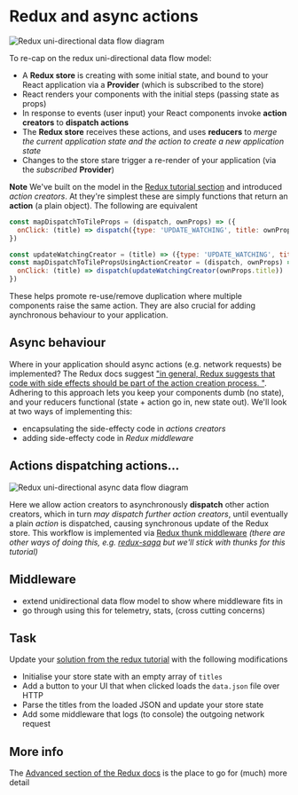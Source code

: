 # Redux and async actions

![Redux uni-directional data flow diagram](https://rawgit.com/crosslandwa/react-redux-primer/master/redux-async/ReduxUnidirectionalActionCreator.svg)

To re-cap on the redux uni-directional data flow model:
- A **Redux store** is creating with some initial state, and bound to your React application via a **Provider** (which is subscribed to the store)
- React renders your components with the initial steps (passing state as props)
- In response to events (user input) your React components invoke **action creators** to **dispatch actions**
- The **Redux store** receives these actions, and uses **reducers** to *merge the current application state and the action to create a new application state*
- Changes to the store stare trigger a re-render of your application (via the *subscribed* **Provider**)

**Note**
We've built on the model in the [Redux tutorial section](../redux#redux-uni-directional-flow) and introduced *action creators*. At they're simplest these are simply functions that return an **action** (a plain object). The following are equivalent
```javascript
const mapDispatchToTileProps = (dispatch, ownProps) => ({
  onClick: (title) => dispatch({type: 'UPDATE_WATCHING', title: ownProps.title})
})

const updateWatchingCreator = (title) => ({type: 'UPDATE_WATCHING', title: title})
const mapDispatchToTilePropsUsingActionCreator = (dispatch, ownProps) => ({
  onClick: (title) => dispatch(updateWatchingCreator(ownProps.title))
})
```
These helps promote re-use/remove duplication where multiple components raise the same action. They are also crucial for adding aynchronous behaviour to your application. 

## Async behaviour

Where in your application should async actions (e.g. network requests) be implemented? The Redux docs suggest ["in general, Redux suggests that code with side effects should be part of the action creation process. "](http://redux.js.org/docs/faq/Actions.html#how-can-i-represent-side-effects-such-as-ajax-calls-why-do-we-need-things-like-action-creators-thunks-and-middleware-to-do-async-behavior). Adhering to this approach lets you keep your components dumb (no state), and your reducers functional (state + action go in, new state out). We'll look at two ways of implementing this:
- encapsulating the side-effecty code in *actions creators*
- adding side-effecty code in *Redux middleware*

## Actions dispatching actions...

![Redux uni-directional async data flow diagram](https://rawgit.com/crosslandwa/react-redux-primer/master/redux-async/ReduxUnidirectionalAsyncAction.svg)

Here we allow action creators to asynchronously **dispatch** other action creators, which in turn *may dispatch further action creators*, until eventually a plain *action* is dispatched, causing synchronous update of the Redux store. This workflow is implemented via [Redux thunk middleware](https://github.com/gaearon/redux-thunk) *(there are other ways of doing this, e.g. [redux-saga](https://redux-saga.js.org/) but we'll stick with thunks for this tutorial)*

## Middleware
 - extend unidirectional data flow model to show where middleware fits in
 - go through using this for telemetry, stats, (cross cutting concerns)

## Task

Update your [solution from the redux tutorial](../redux#final-task) with the following modifications
- Initialise your store state with an empty array of `titles`
- Add a button to your UI that when clicked loads the `data.json` file over HTTP
- Parse the titles from the loaded JSON and update your store state
- Add some middleware that logs (to console) the outgoing network request

## More info

The [Advanced section of the Redux docs](http://redux.js.org/docs/advanced/) is the place to go for (much) more detail
